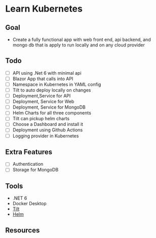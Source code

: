 # Learn Kubernetes

## Goal

- Create a fully functional app with web front end, api backend, and mongo db that is apply to run locally and on any cloud provider

## Todo
- [ ] API using .Net 6 with minimal api
- [ ] Blazor App that calls into API
- [ ] Namespace in Kubernetes in YAML config
- [ ] Tilt to auto deploy locally on changes
- [ ] Deployment,Service for API
- [ ] Deployment, Service for Web
- [ ] Deployment, Service for MongoDB
- [ ] Helm Charts for all three components
- [ ] Tilt can pickup helm charts
- [ ] Choose a Dashboard and install it
- [ ] Deployment using Github Actions
- [ ] Logging provider in Kubernetes
## Extra Features
- [ ] Authentication
- [ ] Storage for MongoDB

## Tools

- .NET 6
- Docker Desktop
- [Tilt](https://tilt.dev)
- [Helm](https://helm.sh/)

## Resources
